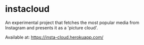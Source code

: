 # instacloud

An experimental project that fetches the most popular media from Instagram and presents it as a 'picture cloud'.

Available at: https://insta-cloud.herokuapp.com/
